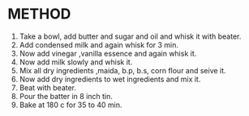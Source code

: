 # METHOD
1. Take a bowl, add butter and sugar and oil and whisk it with beater.
2. Add condensed milk and again whisk for 3 min.
3. Now add vinegar ,vanilla essence and again whisk it.
4. Now add milk slowly and whisk it.
5. Mix all dry ingredients ,maida, b.p, b.s, corn flour and seive it.
6. Now add dry ingredients to wet ingredients and mix it.
7. Beat with beater.
8. Pour the batter in 8 inch tin.
9. Bake at 180 c for 35 to 40 min.

